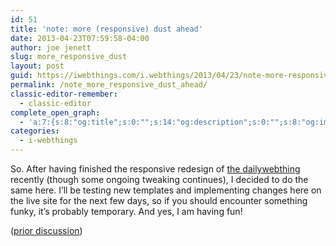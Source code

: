 ```yaml
---
id: 51
title: 'note: more (responsive) dust ahead'
date: 2013-04-23T07:59:58-04:00
author: joe jenett
slug: more_responsive_dust
layout: post
guid: https://iwebthings.com/i.webthings/2013/04/23/note-more-responsive-dust-ahead/
permalink: /note_more_responsive_dust_ahead/
classic-editor-remember:
  - classic-editor
complete_open_graph:
  - 'a:7:{s:8:"og:title";s:0:"";s:14:"og:description";s:0:"";s:8:"og:image";s:0:"";s:7:"og:type";s:0:"";s:12:"twitter:card";s:7:"summary";s:19:"twitter:description";s:0:"";s:15:"twitter:creator";s:0:"";}'
categories:
  - i-webthings
---
```

So. After having finished the responsive redesign of [the dailywebthing](http://dailywebthing.com/linkport/) recently (though some ongoing tweaking continues), I decided to do the same here. I&#8217;ll be testing new templates and implementing changes here on the live site for the next few days, so if you should encounter something funky, it&#8217;s probably temporary. And yes, I am having fun!

([prior discussion](https://disqus.com/home/discussion/iwebthings/iwebthings_note_more_responsive_dust_ahead/))